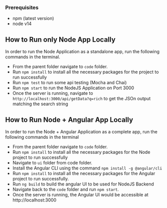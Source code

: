 ### Prerequisites
- npm (latest version)
- node v14


## How to Run only Node App Locally


In order to run the Node Application as a standalone app, run the following commands in the terminal.
- From the parent folder navigate to `code` folder.
- Run `npm install` to install all the necessary packages for the project to run successfully
- Run `npm test` to run some api testing (Mocha and Chai)
- Run `npm start` to run the NodeJS Application on Port 3000
- Once the server is running, navigate to `http://localhost:3000/api/getData?q=rich` to get the JSOn output matching the search string


## How to Run Node + Angular App Locally

In order to run the Node + Angular Application as a complete app, run the following commands in the terminal
- From the parent folder navigate to `code` folder.
- Run `npm install` to install all the necessary packages for the Node project to run successfully
- Navigate to `ui` folder from code folder.
- Install the Angular CLI using the command `npm install -g @angular/cli`
- Run `npm install` to install all the necessary packages for the Angular project to run successfully.
- Run `ng build` to build the angular UI to be used for NodeJS Backend
- Navigate back to the `code` folder and run `npm start`.
- Once the server is running, the Angular UI would be accessible at http://localhost:3000





